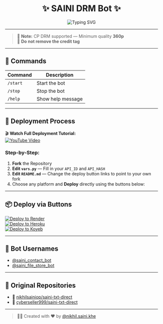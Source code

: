 <h1 align="center">
  ✨ SAINI DRM Bot ✨
</h1>

<p align="center">
  <img src="https://readme-typing-svg.herokuapp.com?font=Fira+Code&size=18&pause=1000&color=00F7FF&center=true&vCenter=true&width=435&lines=Welcome+to+DRM+Bot+by+@nikhil.saini.khe" alt="Typing SVG" />
</p>

---

> 🔐 **Note:** CP DRM supported — Minimum quality **360p**  
> 🚫 **Do not remove the credit tag**

---

## 📜 Commands

| Command | Description |
|---------|-------------|
| `/start` | Start the bot |
| `/stop`  | Stop the bot |
| `/help`  | Show help message |

---

## 🚀 Deployment Process

🎬 **Watch Full Deployment Tutorial:**  
[![YouTube Video](https://img.shields.io/badge/Watch%20on-YouTube-red?style=for-the-badge&logo=youtube)](https://youtu.be/PYDtSTM6w44?si=noKPl7o4iU9SR_TO)

### Step-by-Step:
1. **Fork** the Repository  
2. **Edit `vars.py`** — Fill in your `API_ID` and `API_HASH`  
3. **Edit `README.md`** — Change the deploy button links to point to your own fork  
4. Choose any platform and **Deploy** directly using the buttons below:

---

## 📦 Deploy via Buttons

[![Deploy to Render](https://img.shields.io/badge/Deploy%20to-Render-blue?style=for-the-badge&logo=render)](https://render.com/deploy)  
[![Deploy to Heroku](https://img.shields.io/badge/Deploy%20to-Heroku-purple?style=for-the-badge&logo=heroku)](https://www.heroku.com/deploy?template=https://github.com/nikhil1w/nikhil-pubklic)  
[![Deploy to Koyeb](https://img.shields.io/badge/Deploy%20to-Koyeb-black?style=for-the-badge&logo=koyeb)](https://app.koyeb.com/deploy?name=saini-txt-direct&repository=nikhilsainiop%2FSaini-txt-direct&branch=main&instance_type=free&instances_min=0)

---

## 🤖 Bot Usernames

- [@saini_contact_bot](https://t.me/saini_contact_bot)
- [@saini_file_store_bot](https://t.me/saini_file_store_bot)

---

## 📂 Original Repositories

- 🔗 [nikhilsainiop/saini-txt-direct](https://github.com/nikhilsainiop/saini-txt-direct)
- 🔗 [cyberseller999/saini-txt-direct](https://github.com/cyberseller999/saini-txt-direct)

---

> 👨‍💻 Created with ❤️ by [@nikhil.saini.khe](https://instagram.com/nikhil.saini.khe)
